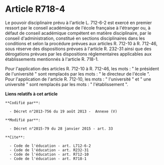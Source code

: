# Article R718-4

Le pouvoir disciplinaire prévu à l'article L. 712-6-2 est exercé en premier ressort par le conseil académique de l'école
française à l'étranger ou, à défaut de conseil académique compétent en matière disciplinaire, par le conseil
d'administration, constitué en sections disciplinaires dans les conditions et selon la procédure prévues aux articles R.
712-10 à R. 712-46, sous réserve des dispositions prévues à l'article R. 232-31 ainsi que des dérogations prévues par les
dispositions réglementaires applicables aux établissements mentionnés à l'article R. 718-1. 

Pour l'application des articles R. 712-10 à R. 712-46, les mots : " le président de l'université " sont remplacés par les
mots : " le directeur de l'école ". Pour l'application de l'article R. 712-10, les mots : " l'université " et " une
université " sont remplacés par les mots : " l'établissement ".

**Liens relatifs à cet article**

	**Codifié par**:

	  - Décret n°2013-756 du 19 août 2013 -  Annexe (V)

	**Modifié par**:

	  - Décret n°2015-79 du 28 janvier 2015 - art. 33

	**Cite**:

	  - Code de l'éducation - art. L712-6-2
	  - Code de l'éducation - art. R232-31
	  - Code de l'éducation - art. R712-10
	  - Code de l'éducation - art. R718-1
